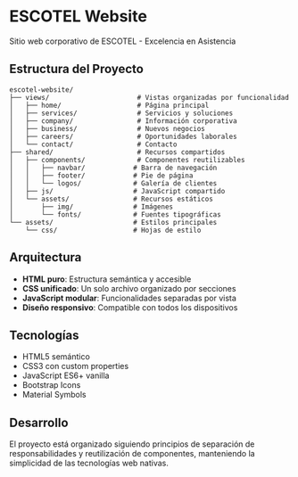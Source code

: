 # ESCOTEL Website

Sitio web corporativo de ESCOTEL - Excelencia en Asistencia

## Estructura del Proyecto

```
escotel-website/
├── views/                      # Vistas organizadas por funcionalidad
│   ├── home/                   # Página principal
│   ├── services/               # Servicios y soluciones
│   ├── company/                # Información corporativa
│   ├── business/               # Nuevos negocios
│   ├── careers/                # Oportunidades laborales
│   └── contact/                # Contacto
├── shared/                     # Recursos compartidos
│   ├── components/             # Componentes reutilizables
│   │   ├── navbar/            # Barra de navegación
│   │   ├── footer/            # Pie de página
│   │   └── logos/             # Galería de clientes
│   ├── js/                    # JavaScript compartido
│   └── assets/                # Recursos estáticos
│       ├── img/               # Imágenes
│       └── fonts/             # Fuentes tipográficas
└── assets/                    # Estilos principales
    └── css/                   # Hojas de estilo
```

## Arquitectura

- **HTML puro**: Estructura semántica y accesible
- **CSS unificado**: Un solo archivo organizado por secciones
- **JavaScript modular**: Funcionalidades separadas por vista
- **Diseño responsivo**: Compatible con todos los dispositivos

## Tecnologías

- HTML5 semántico
- CSS3 con custom properties
- JavaScript ES6+ vanilla
- Bootstrap Icons
- Material Symbols

## Desarrollo

El proyecto está organizado siguiendo principios de separación de responsabilidades y reutilización de componentes, manteniendo la simplicidad de las tecnologías web nativas.